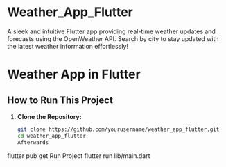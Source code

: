 # Weather_App_Flutter
A sleek and intuitive Flutter app providing real-time weather updates and forecasts using the OpenWeather API. Search by city to stay updated with the latest weather information effortlessly!
# Weather App in Flutter

## How to Run This Project

1. **Clone the Repository:**
   ```bash
   git clone https://github.com/yourusername/weather_app_flutter.git
   cd weather_app_flutter
   Afterwards 
flutter pub get
Run Project 
flutter run lib/main.dart
